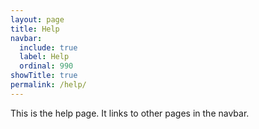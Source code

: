 ```yaml
---
layout: page
title: Help
navbar:
  include: true
  label: Help
  ordinal: 990
showTitle: true
permalink: /help/
---
```


This is the help page. It links to other pages in the navbar.
